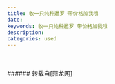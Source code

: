 ```yaml
---
title: 收一只纯种暹罗 带价格加我哦
date: 
keywords: 收一只纯种暹罗 带价格加我哦
description: 
categories: used
---
```

<td class="t_f" id="postmessage_1406511">

<br/>
<img alt="" border="0" class="zoom" data-cf-modified-f630f127b68996658ec94f3b-="" file="http://www.flw.ph/data/appbyme/upload/image/201806/10/KsAJlyI26Fcq.jpg" id="aimg_vdMl6" lazyloadthumb="1" onclick="" onmouseover="" src="http://www.flw.ph/data/appbyme/upload/image/201806/10/KsAJlyI26Fcq.jpg"/><br/>
<br/>
</td>
###### 转载自[菲龙网]